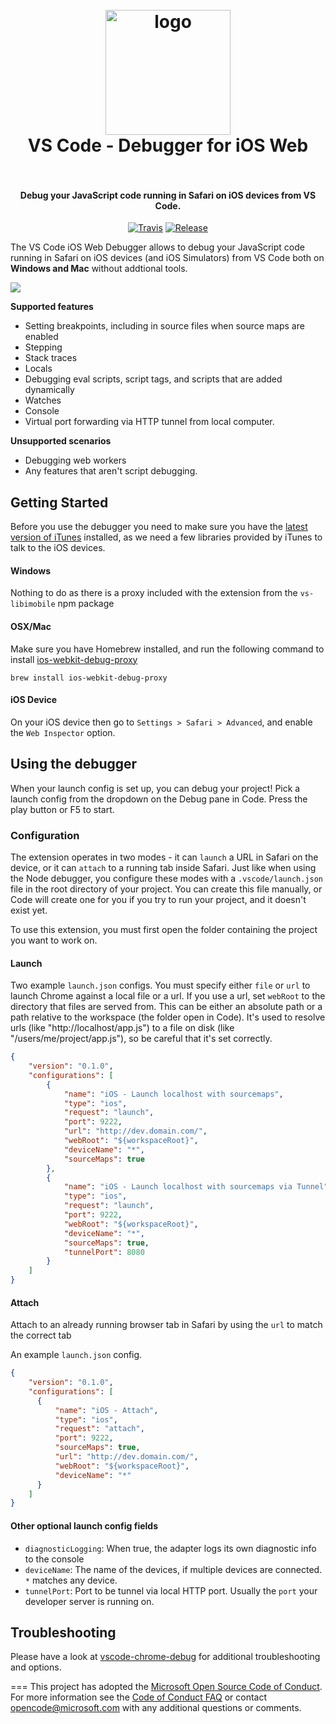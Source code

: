 
<h1 align="center">
  <br>
    <img src="https://cdn.rawgit.com/Microsoft/vscode-ios-web-debug/master/.readme/icon.png" alt="logo" width="200">
  <br>
  VS Code - Debugger for iOS Web
  <br>
  <br>
</h1>

<h4 align="center">Debug your JavaScript code running in Safari on iOS devices from VS Code.</h4>

<p align="center">
  <a href="https://travis-ci.com/Microsoft/vscode-ios-web-debug"><img src="https://travis-ci.com/Microsoft/vscode-ios-web-debug.svg?token=WQL8U9tKa9M9yQmjXHTp" alt="Travis"></a>
  <a href="https://github.com/microsoft/vscode-ios-web-debug/releases"><img src="https://img.shields.io/github/release/Microsoft/vscode-ios-web-debug.svg" alt="Release"></a>
</p>

The VS Code iOS Web Debugger allows to debug your JavaScript code running in Safari on iOS devices (and iOS Simulators) from VS Code both on **Windows and Mac** without addtional tools.

![](https://cdn.rawgit.com/Microsoft/vscode-ios-web-debug/master/.readme/demo.gif)

**Supported features**
* Setting breakpoints, including in source files when source maps are enabled
* Stepping
* Stack traces
* Locals
* Debugging eval scripts, script tags, and scripts that are added dynamically
* Watches
* Console
* Virtual port forwarding via HTTP tunnel from local computer.

**Unsupported scenarios**
* Debugging web workers
* Any features that aren't script debugging.

## Getting Started

Before you use the debugger you need to make sure you have the [latest version of iTunes](http://www.apple.com/itunes/download/) installed, as we need a few libraries provided by iTunes to talk to the iOS devices.

#### Windows
Nothing to do as there is a proxy included with the extension from the `vs-libimobile` npm package

#### OSX/Mac
Make sure you have Homebrew installed, and run the following command to install [ios-webkit-debug-proxy](https://github.com/google/ios-webkit-debug-proxy)

```
brew install ios-webkit-debug-proxy
```

#### iOS Device
On your iOS device then go to `Settings > Safari > Advanced`, and enable the `Web Inspector` option.

## Using the debugger

When your launch config is set up, you can debug your project! Pick a launch config from the dropdown on the Debug pane in Code. Press the play button or F5 to start.

### Configuration

The extension operates in two modes - it can `launch` a URL in Safari on the device, or it can `attach` to a running tab inside Safari. Just like when using the Node debugger, you configure these modes with a `.vscode/launch.json` file in the root directory of your project. You can create this file manually, or Code will create one for you if you try to run your project, and it doesn't exist yet.

To use this extension, you must first open the folder containing the project you want to work on.

#### Launch
Two example `launch.json` configs. You must specify either `file` or `url` to launch Chrome against a local file or a url. If you use a url, set `webRoot` to the directory that files are served from. This can be either an absolute path or a path relative to the workspace (the folder open in Code). It's used to resolve urls (like "http://localhost/app.js") to a file on disk (like "/users/me/project/app.js"), so be careful that it's set correctly.

```json
{
    "version": "0.1.0",
    "configurations": [
        {
            "name": "iOS - Launch localhost with sourcemaps",
            "type": "ios",
            "request": "launch",
            "port": 9222,
            "url": "http://dev.domain.com/",
            "webRoot": "${workspaceRoot}",
            "deviceName": "*",
            "sourceMaps": true
        },
        {
            "name": "iOS - Launch localhost with sourcemaps via Tunnel",
            "type": "ios",
            "request": "launch",
            "port": 9222,
            "webRoot": "${workspaceRoot}",
            "deviceName": "*",
            "sourceMaps": true,
            "tunnelPort": 8080
        }
    ]
}
```

#### Attach

Attach to an already running browser tab in Safari by using the `url` to match the correct tab

An example `launch.json` config.
```json
{
    "version": "0.1.0",
    "configurations": [
      {
          "name": "iOS - Attach",
          "type": "ios",
          "request": "attach",
          "port": 9222,
          "sourceMaps": true,
          "url": "http://dev.domain.com/",
          "webRoot": "${workspaceRoot}",
          "deviceName": "*"
      }
    ]
}
```

#### Other optional launch config fields
* `diagnosticLogging`: When true, the adapter logs its own diagnostic info to the console
* `deviceName`: The name of the devices, if multiple devices are connected. `*` matches any device.
* `tunnelPort`: Port to be tunnel via local HTTP port. Usually the `port` your developer server is running on.

## Troubleshooting
Please have a look at [vscode-chrome-debug](https://github.com/Microsoft/vscode-chrome-debug/) for additional troubleshooting and options.

===
This project has adopted the [Microsoft Open Source Code of Conduct](https://opensource.microsoft.com/codeofconduct/). For more information see the [Code of Conduct FAQ](https://opensource.microsoft.com/codeofconduct/faq/) or contact [opencode@microsoft.com](mailto:opencode@microsoft.com) with any additional questions or comments.
